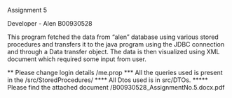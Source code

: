Assignment 5 

Developer - Alen
B00930528

This program fetched the data from “alen” database using various stored procedures and transfers it to the java program using the JDBC connection and through a Data transfer object. The data is then visualized using XML document which required some input from user.

** Please change login details /me.prop
*** All the queries used is present in the /src/StoredProcedures/
**** All Dtos used is in src/DTOs.
***** Please find the attached document /B00930528_AssignmentNo.5.docx.pdf

